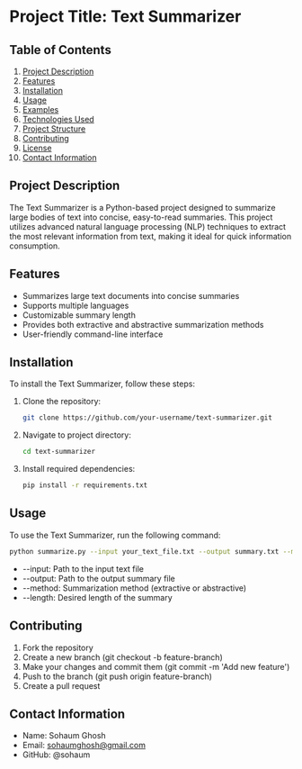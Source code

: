 # Project Title: Text Summarizer

## Table of Contents
1. [Project Description](#project-description)
2. [Features](#features)
3. [Installation](#installation)
4. [Usage](#usage)
5. [Examples](#examples)
6. [Technologies Used](#technologies-used)
7. [Project Structure](#project-structure)
8. [Contributing](#contributing)
9. [License](#license)
10. [Contact Information](#contact-information)

## Project Description
The Text Summarizer is a Python-based project designed to summarize large bodies of text into concise, easy-to-read summaries. This project utilizes advanced natural language processing (NLP) techniques to extract the most relevant information from text, making it ideal for quick information consumption.

## Features
- Summarizes large text documents into concise summaries
- Supports multiple languages
- Customizable summary length
- Provides both extractive and abstractive summarization methods
- User-friendly command-line interface

## Installation
To install the Text Summarizer, follow these steps:

1. Clone the repository:
   ```bash
   git clone https://github.com/your-username/text-summarizer.git
2. Navigate to project directory:
   ```bash
   cd text-summarizer
3. Install required dependencies:
   ```bash
   pip install -r requirements.txt
   
## Usage
To use the Text Summarizer, run the following command:
   ```bash
   python summarize.py --input your_text_file.txt --output summary.txt --method extractive --length 5
   ```
* --input: Path to the input text file
* --output: Path to the output summary file
* --method: Summarization method (extractive or abstractive)
* --length: Desired length of the summary


## Contributing
1. Fork the repository
2. Create a new branch (git checkout -b feature-branch)
3. Make your changes and commit them (git commit -m 'Add new feature')
4. Push to the branch (git push origin feature-branch)
5. Create a pull request

## Contact Information
* Name: Sohaum Ghosh
* Email: sohaumghosh@gmail.com
* GitHub: @sohaum
